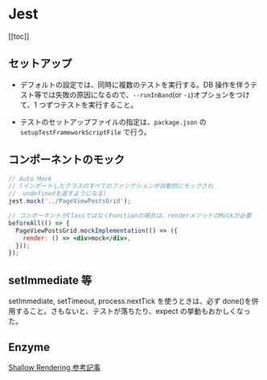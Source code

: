 # Jest

[[toc]]

## セットアップ

- デフォルトの設定では、同時に複数のテストを実行する。DB 操作を伴うテスト等では失敗の原因になるので、`--runInBand`(or `-i`)オプションをつけて、1 つずつテストを実行すること。

- テストのセットアップファイルの指定は、`package.json` の`setupTestFrameworkScriptFile` で行う。

## コンポーネントのモック

```jsx
// Auto Mock
// (インポートしたクラスのすべてのファンクションが自動的にモックされ
//  undefinedを返すようになる)
jest.mock('../PageViewPostsGrid');

// コンポーネントがClassではなくFunctionの場合は、renderメソッドのMockが必要
beforeAll(() => {
  PageViewPostsGrid.mockImplementation(() => ({
    render: () => <div>mock</div>,
  }));
});
```

## setImmediate 等

setImmediate, setTimeout, process.nextTick を使うときは、必ず done()を併用すること。さもないと、テストが落ちたり、expect の挙動もおかしくなった。

## Enzyme

[Shallow Rendering 参考記事](https://brewhouse.io/2016/03/18/accelerate-your-react-testing-with-enzyme.html)
